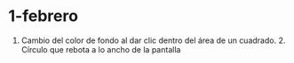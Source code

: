 # 1-febrero
1. Cambio del color de fondo al dar clic dentro del área de un cuadrado. 2. Círculo que rebota a lo ancho de la pantalla
